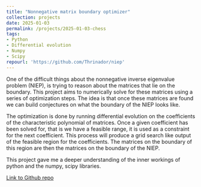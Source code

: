 ```yaml
---
title: "Nonnegative matrix boundary optimizer"
collection: projects
date: 2025-01-03
permalink: /projects/2025-01-03-chess
tags:
- Python
- Differential evolution
- Numpy
- Scipy
repourl: 'https://github.com/Thrinador/niep'
---
```


One of the difficult things about the nonnegative inverse eigenvalue problem (NIEP), is trying to reason about the matrices that lie on the boundary. This project aims to numerically solve for these matrices using a series of optimization steps. The idea is that once these matrices are found we can build conjectures on what the boundary of the NIEP looks like.

The optimization is done by running differential evolution on the coefficients of the characteristic polynomial of matrices. Once a given coefficient has been solved for, that is we have a feasible range, it is used as a constraint for the next coefficient. This process will produce a grid search like output of the feasible region for the coefficients. The matrices on the boundary of this region are then the matrices on the boundary of the NIEP.

This project gave me a deeper understanding of the inner workings of python and the numpy, scipy libraries.

[Link to Github repo]('https://github.com/Thrinador/niep')